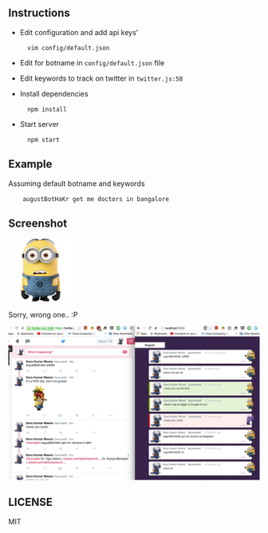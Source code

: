 Instructions
----

- Edit configuration and add api keys'

        vim config/default.json

- Edit for botname in `config/default.json` file
- Edit keywords to track on twitter in `twitter.js:58`
- Install dependencies


        npm install

- Start server

        npm start


Example
-----

Assuming default botname and keywords

        augustBotHaKr get me doctors in bangalore

Screenshot
-----

![alt screenshot](public/images/minions/Angry-Minion-icon.png)

Sorry, wrong one.. :P

![alt screenshot](public/images/screenshot.png)


LICENSE
------

MIT
